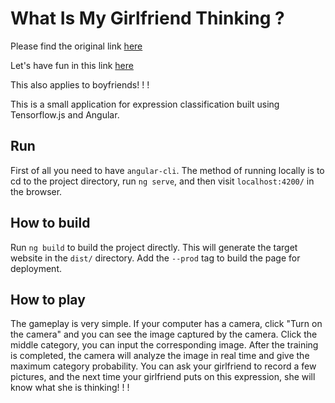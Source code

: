 # What Is My Girlfriend Thinking ?


Please find the original link [here](https://github.com/moevis/what-is-my-girlfriend-thinking)

Let's have fun in this link [here](https://tommy-ngx.github.io/face_emotion/)

This also applies to boyfriends! ! !

This is a small application for expression classification built using Tensorflow.js and Angular.

## Run

First of all you need to have `angular-cli`. The method of running locally is to cd to the project directory, run `ng serve`, and then visit `localhost:4200/` in the browser.

## How to build

Run `ng build` to build the project directly. This will generate the target website in the `dist/` directory. Add the `--prod` tag to build the page for deployment.

## How to play

The gameplay is very simple. If your computer has a camera, click "Turn on the camera" and you can see the image captured by the camera. Click the middle category, you can input the corresponding image. After the training is completed, the camera will analyze the image in real time and give the maximum category probability. You can ask your girlfriend to record a few pictures, and the next time your girlfriend puts on this expression, she will know what she is thinking! ! !